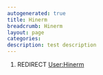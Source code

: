 ```yaml
---
autogenerated: true
title: Hinerm
breadcrumb: Hinerm
layout: page
categories: 
description: test description
---
```


1.  REDIRECT [User:Hinerm](User_Hinerm)
